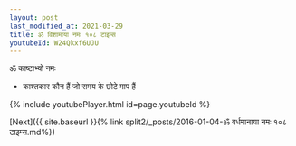 ```yaml
---
layout: post
last_modified_at: 2021-03-29
title: ॐ विशामाया नमः १०८ टाइम्स
youtubeId: W24Qkxf6UJU
---
```

 
 
 ॐ काष्टाभ्यो नमः  
 
 -  काश्तकार कौन हैं जो समय के छोटे माप हैं 
 
  
 
  
 
 
 
 
 
 


{% include youtubePlayer.html id=page.youtubeId %}
 
[Next]({{ site.baseurl }}{% link  split2/_posts/2016-01-04-ॐ वर्धमानाया नमः १०८ टाइम्स.md%})
 
